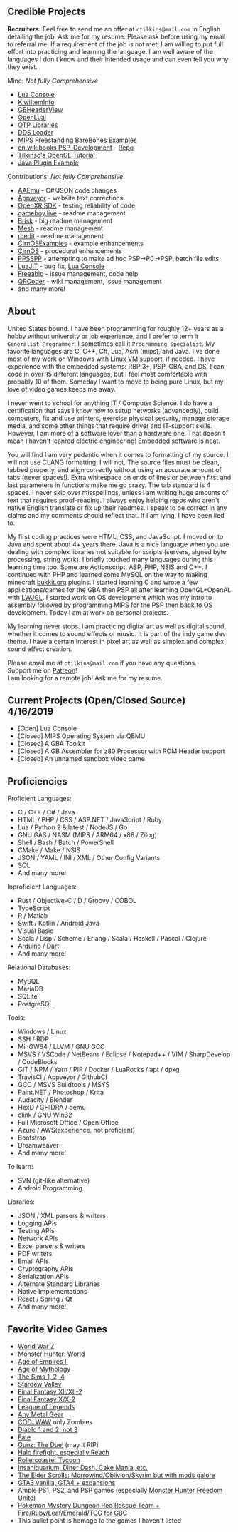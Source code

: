 ## Credible Projects

**Recruiters:** Feel free to send me an offer at `ctilkins@mail.com` in English detailing the job. Ask me for my resume. Please ask before using my email to referral me. If a requirement of the job is not met, I am willing to put full effort into practicing and learning the language. I am well aware of the languages I don't know and their intended usage and can even tell you why they exist.

Mine: *Not fully Comprehensive*
* [Lua Console](https://github.com/tilkinsc/LuaConsole)
* [KiwiItemInfo](https://github.com/tilkinsc/KiwiItemInfo)
* [GBHeaderView](https://github.com/tilkinsc/gbheaderview)
* [OpenLual](https://github.com/tilkinsc/openlual)
* [OTP Libraries](https://github.com/OTPLibraries)
* [DDS Loader](https://github.com/tilkinsc/DDSLoader)
* [MIPS Freestanding BareBones Examples](https://github.com/tilkinsc/MipsBareBones)
* [en.wikibooks PSP_Development](https://en.wikibooks.org/wiki/PSP_Development) - [Repo](https://github.com/tilkinsc/PSPProjects)
* [Tilkinsc's OpenGL Tutorial](https://github.com/tilkinsc/TCsOpenGLTut)
* [Java Plugin Example](https://github.com/tilkinsc/MyJavaPluginExample)

Contributions: *Not fully Comprehensive*
* [AAEmu](https://github.com/AAEmu/AAEmu/pull/260) - C#/JSON code changes
* [Appveyor](https://github.com/appveyor/website/pull/787) - website text corrections
* [OpenXR SDK](https://github.com/KhronosGroup/OpenXR-SDK-Source/issues/236) - testing reliability of code
* [gameboy.live](https://github.com/HFO4/gameboy.live/pull/5) - readme management
* [Brisk](https://github.com/briskml/brisk/pull/50) - big readme management
* [Mesh](https://github.com/plasma-umass/Mesh/commit/a901069b25b3b363f0116e23bf91def6fe08d804) - readme management
* [rcedit](https://github.com/electron/rcedit/commit/ca7064eb010f2e1a9b019891be30a3512a0c6900) - readme management
* [CirnOSExamples](https://github.com/Mikestylz/CirnOSExamples/issues/1) - example enhancements
* [CirnOS](https://github.com/Mikestylz/CirnOS) - procedural enhancements
* [PPSSPP](https://github.com/hrydgard/ppsspp) - attempting to make ad hoc PSP->PC->PSP, batch file edits
* [LuaJIT](https://luajit.org) - bug fix, [Lua Console](https://github.com/tilkinsc/LuaConsole)
* [Freeablo](https://github.com/wheybags/freeablo) - issue management, code help
* [QRCoder](https://github.com/codebude/QRCoder) - wiki management, issue management
* and many more!

## About

United States bound. I have been programming for roughly 12+ years as a hobby without university or job experience, and I prefer to term it `Generalist Programmer`. I sometimes call it `Programming Specialist`. My favorite languages are C, C++, C#, Lua, Asm (mips), and Java. I've done most of my work on Windows with Linux VM support, if needed. I have experience with the embedded systems: RBPI3+, PSP, GBA, and DS. I can code in over 15 different languages, but I feel most comfortable with probably 10 of them. Someday I want to move to being pure Linux, but my love of video games keeps me away.

I never went to school for anything IT / Computer Science. I do have a certification that says I know how to setup networks (advancedly), build computers, fix and use printers, exercise physical security, manage storage media, and some other things that require driver and IT-support skills. However, I am more of a software lover than a hardware one. That doesn't mean I haven't leanred electric engineering! Embedded software is neat.

You will find I am very pedantic when it comes to formatting of my source. I will not use CLANG formatting. I will not. The source files must be clean, tabbed properly, and align correctly without using an accurate amount of tabs (never spaces!). Extra whitespace on ends of lines or between first and last parameters in functions make me go crazy. The tab standard is 4 spaces. I never skip over misspellings, unless I am writing huge amounts of text that requires proof-reading. I always enjoy helping repos who aren't native English translate or fix up their readmes. I speak to be correct in any claims and my comments should reflect that. If I am lying, I have been lied to. 

My first coding practices were HTML, CSS, and JavaScript. I moved on to Java and spent about 4+ years there. Java is a nice language when you are dealing with complex libraries not suitable for scripts (servers, signed byte processing, string work). I briefly touched many languages during this learning time too. Some are Actionscript, ASP, PHP, NSIS and C++. I continued with PHP and learned some MySQL on the way to making minecraft [bukkit.org](http://bukkit.org/) plugins. I started learning C and wrote a few applications/games for the GBA then PSP all after learning OpenGL+OpenAL with [LWJGL](http://lwjgl.org). I started work on OS development which was my intro to assembly followed by programming MIPS for the PSP then back to OS development. Today I am at work on personal projects.

My learning never stops. I am practicing digital art as well as digital sound, whether it comes to sound effects or music. It is part of the indy game dev theme. I have a certain interest in pixel art as well as simplex and complex sound effect creation.

Please email me at `ctilkins@mail.com` if you have any questions.  
Support me on [Patreon](https://www.patreon.com/PoliteKiwi)!  
I am looking for a remote job! Ask me for my resume.  

## Current Projects (Open/Closed Source) 4/16/2019
* \[Open\] Lua Console
* \[Closed\] MIPS Operating System via QEMU
* \[Closed\] A GBA Toolkit
* \[Closed\] A GB Assembler for z80 Processor with ROM Header support
* \[Closed\] An unnamed sandbox video game

## Proficiencies
Proficient Languages:
* C / C++ / C# / Java
* HTML / PHP / CSS / ASP.NET / JavaScript / Ruby
* Lua / Python 2 & latest / NodeJS / Go
* GNU GAS / NASM (MIPS / ARM64 / x86 / Zilog)
* Shell / Bash / Batch / PowerShell
* CMake / Make / NSIS
* JSON / YAML / INI / XML / Other Config Variants
* SQL
* And many more!

Inproficient Languages:
* Rust / Objective-C / D / Groovy / COBOL
* TypeScript
* R / Matlab
* Swift / Kotlin / Android Java
* Visual Basic
* Scala / Lisp / Scheme / Erlang / Scala / Haskell / Pascal / Clojure
* Arduino / Dart
* And many more!

Relational Databases:
* MySQL
* MariaDB
* SQLite
* PostgreSQL

Tools:
* Windows / Linux
* SSH / RDP
* MinGW64 / LLVM / GNU GCC
* MSVS / VSCode / NetBeans / Eclipse / Notepad++ / VIM / SharpDevelop / CodeBlocks
* GIT / NPM / Yarn / PIP / Docker / LuaRocks / apt / dpkg
* TravisCI / Appveyor / GithubCI
* GCC / MSVS Buildtools / MSYS
* Paint.NET / Photoshop / Krita
* Audacity / Blender
* HexD / GHIDRA / qemu
* clink / GNU Win32
* Full Microsoft Office / Open Office
* Azure / AWS(experience, not proficient)
* Bootstrap
* Dreamweaver
* And many more!

To learn:
* SVN (git-like alternative)
* Android Programming

Libraries:
* JSON / XML parsers & writers
* Logging APIs
* Testing APIs
* Network APIs
* Excel parsers & writers
* PDF writers
* Email APIs
* Cryptography APIs
* Serialization APIs
* Alternate Standard Libraries
* Native Implementations
* React / Spring / Qt
* And many more!

## Favorite Video Games
* [World War Z](https://en.wikipedia.org/wiki/World_War_Z_(2019_video_game))
* [Monster Hunter: World](https://en.wikipedia.org/wiki/Monster_Hunter:_World)
* [Age of Empires II](https://en.wikipedia.org/wiki/Age_of_Empires_II)
* [Age of Mythology](https://en.wikipedia.org/wiki/Age_of_Mythology)
* [The Sims 1, 2, 4](https://en.wikipedia.org/wiki/The_Sims)
* [Stardew Valley](https://en.wikipedia.org/wiki/Stardew_Valley)
* [Final Fantasy XII/XII-2](https://en.wikipedia.org/wiki/Final_Fantasy_XIII)
* [Final Fantasy X/X-2](https://en.wikipedia.org/wiki/Final_Fantasy_X)
* [League of Legends](https://en.wikipedia.org/wiki/League_of_Legends)
* [Any Metal Gear](https://en.wikipedia.org/wiki/Metal_Gear_Solid)
* [COD: WAW](https://en.wikipedia.org/wiki/Call_of_Duty:_World_at_War) only Zombies
* [Diablo 1 and 2, not 3](https://en.wikipedia.org/wiki/Diablo_(series))
* [Fate](https://en.wikipedia.org/wiki/Fate_(video_game))
* [Gunz: The Duel](https://fgunz.net) (may it RIP)
* [Halo firefight, especially Reach](https://en.wikipedia.org/wiki/Halo:_Reach)
* [Rollercoaster Tycoon](https://en.wikipedia.org/wiki/RollerCoaster_Tycoon)
* [Insaniquarium, Diner Dash, Cake Mania, etc.](https://en.wikipedia.org/wiki/List_of_PopCap_games)
* [The Elder Scrolls: Morrowind/Oblivion/Skyrim but with mods galore](https://en.wikipedia.org/wiki/The_Elder_Scrolls)
* [GTA3 vanilla, GTA4 + expansions](https://en.wikipedia.org/wiki/Grand_Theft_Auto)
* Ample PS1, PS2, and PSP games (especially [Monster Hunter Freedom Unite](https://hunstermonter.net/))
* [Pokemon Mystery Dungeon Red Rescue Team + Fire/Ruby/Leaf/Emerald/TCG for GBC](https://en.wikipedia.org/wiki/Pok%C3%A9mon_%28anime%29)
* This bullet point is homage to the games I haven't listed
